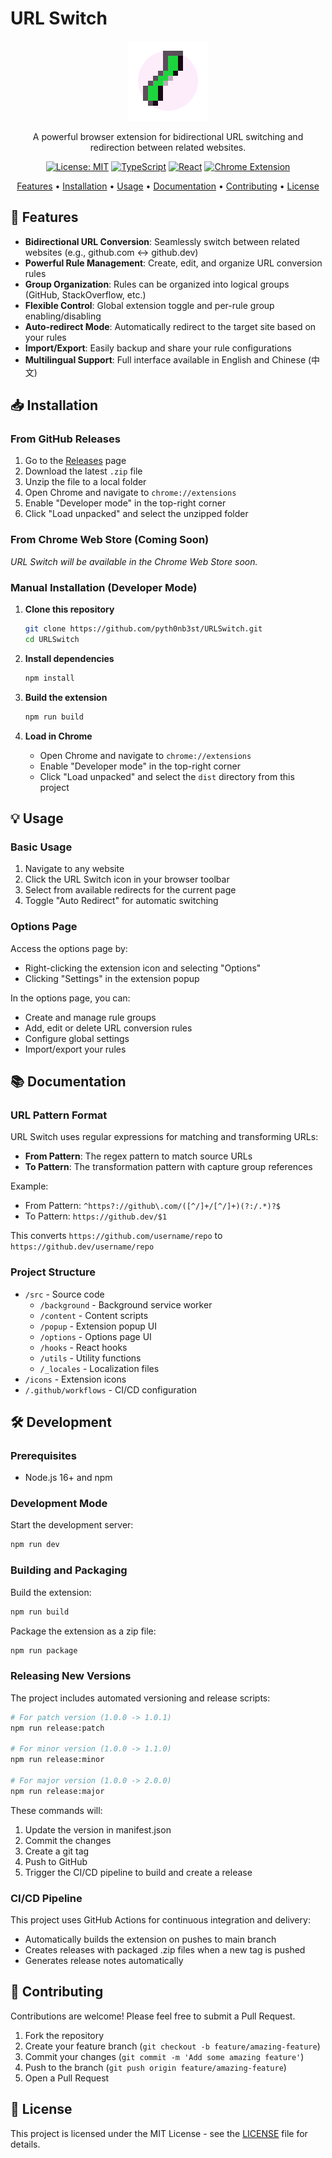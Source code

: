 # URL Switch

<div align="center">

![URL Switch Logo](icons/icon128.png)

A powerful browser extension for bidirectional URL switching and redirection between related websites.

[![License: MIT](https://img.shields.io/badge/License-MIT-blue.svg)](LICENSE)
[![TypeScript](https://img.shields.io/badge/TypeScript-4.9-blue)](https://www.typescriptlang.org/)
[![React](https://img.shields.io/badge/React-18-blue)](https://reactjs.org/)
[![Chrome Extension](https://img.shields.io/badge/Chrome-Extension-green)](https://developer.chrome.com/docs/extensions/)

[Features](#features) • [Installation](#installation) • [Usage](#usage) • [Documentation](#documentation) • [Contributing](#contributing) • [License](#license)

</div>

## 🚀 Features

- **Bidirectional URL Conversion**: Seamlessly switch between related websites (e.g., github.com ↔ github.dev)
- **Powerful Rule Management**: Create, edit, and organize URL conversion rules
- **Group Organization**: Rules can be organized into logical groups (GitHub, StackOverflow, etc.)
- **Flexible Control**: Global extension toggle and per-rule group enabling/disabling
- **Auto-redirect Mode**: Automatically redirect to the target site based on your rules
- **Import/Export**: Easily backup and share your rule configurations
- **Multilingual Support**: Full interface available in English and Chinese (中文)

## 📥 Installation

### From GitHub Releases

1. Go to the [Releases](https://github.com/pyth0nb3st/URLSwitch/releases) page
2. Download the latest `.zip` file
3. Unzip the file to a local folder
4. Open Chrome and navigate to `chrome://extensions`
5. Enable "Developer mode" in the top-right corner
6. Click "Load unpacked" and select the unzipped folder

### From Chrome Web Store (Coming Soon)

*URL Switch will be available in the Chrome Web Store soon.*

### Manual Installation (Developer Mode)

1. **Clone this repository**
   ```bash
   git clone https://github.com/pyth0nb3st/URLSwitch.git
   cd URLSwitch
   ```

2. **Install dependencies**
   ```bash
   npm install
   ```

3. **Build the extension**
   ```bash
   npm run build
   ```

4. **Load in Chrome**
   - Open Chrome and navigate to `chrome://extensions`
   - Enable "Developer mode" in the top-right corner
   - Click "Load unpacked" and select the `dist` directory from this project

## 💡 Usage

### Basic Usage

1. Navigate to any website
2. Click the URL Switch icon in your browser toolbar
3. Select from available redirects for the current page
4. Toggle "Auto Redirect" for automatic switching

### Options Page

Access the options page by:
- Right-clicking the extension icon and selecting "Options"
- Clicking "Settings" in the extension popup

In the options page, you can:
- Create and manage rule groups
- Add, edit or delete URL conversion rules
- Configure global settings
- Import/export your rules

## 📚 Documentation

### URL Pattern Format

URL Switch uses regular expressions for matching and transforming URLs:

- **From Pattern**: The regex pattern to match source URLs
- **To Pattern**: The transformation pattern with capture group references

Example:
- From Pattern: `^https?://github\.com/([^/]+/[^/]+)(?:/.*)?$`
- To Pattern: `https://github.dev/$1`

This converts `https://github.com/username/repo` to `https://github.dev/username/repo`

### Project Structure

- `/src` - Source code
  - `/background` - Background service worker
  - `/content` - Content scripts
  - `/popup` - Extension popup UI
  - `/options` - Options page UI
  - `/hooks` - React hooks
  - `/utils` - Utility functions
  - `/_locales` - Localization files
- `/icons` - Extension icons
- `/.github/workflows` - CI/CD configuration

## 🛠️ Development

### Prerequisites

- Node.js 16+ and npm

### Development Mode

Start the development server:
```bash
npm run dev
```

### Building and Packaging

Build the extension:
```bash
npm run build
```

Package the extension as a zip file:
```bash
npm run package
```

### Releasing New Versions

The project includes automated versioning and release scripts:

```bash
# For patch version (1.0.0 -> 1.0.1)
npm run release:patch

# For minor version (1.0.0 -> 1.1.0)
npm run release:minor

# For major version (1.0.0 -> 2.0.0)
npm run release:major
```

These commands will:
1. Update the version in manifest.json
2. Commit the changes
3. Create a git tag
4. Push to GitHub
5. Trigger the CI/CD pipeline to build and create a release

### CI/CD Pipeline

This project uses GitHub Actions for continuous integration and delivery:

- Automatically builds the extension on pushes to main branch
- Creates releases with packaged .zip files when a new tag is pushed
- Generates release notes automatically

## 👥 Contributing

Contributions are welcome! Please feel free to submit a Pull Request.

1. Fork the repository
2. Create your feature branch (`git checkout -b feature/amazing-feature`)
3. Commit your changes (`git commit -m 'Add some amazing feature'`)
4. Push to the branch (`git push origin feature/amazing-feature`)
5. Open a Pull Request

## 📄 License

This project is licensed under the MIT License - see the [LICENSE](LICENSE) file for details.

